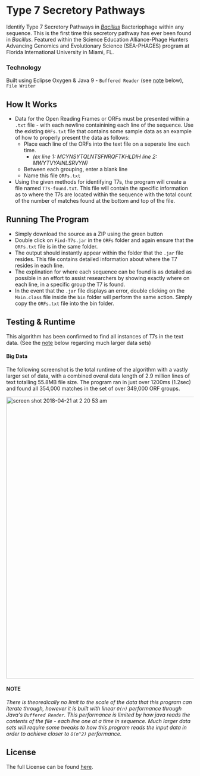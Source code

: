 # Type 7 Secretory Pathways
Identify Type 7 Secretory Pathways in [*Bacillus*](https://www.ncbi.nlm.nih.gov/books/NBK7699/) Bacteriophage within any sequence. This is the first time this secretory pathway has ever been found in *Bacillus*. Featured within the Science Education Alliance-Phage Hunters Advancing Genomics and Evolutionary Science (SEA-PHAGES) program at Florida International University in Miami, FL.

### Technology
Built using Eclipse Oxygen & Java 9 - `Buffered Reader` (see [note](https://github.com/ksigWyatt/Type-7-Secretory-Pathways#note) below), `File Writer`

## How It Works
- Data for the Open Reading Frames or ORFs must be presented within a `.txt` file - with each newline containining each line of the sequence. Use the existing `ORFs.txt` file that contains some sample data as an example of how to properly present the data as follows:
  - Place each line of the ORFs into the text file on a seperate line each time. 
    - *(ex line 1: MCYNSYTQLNTSFNRQFTKHLDIH line 2: MWYTVYAINLSRVYN)*
  - Between each grouping, enter a blank line
  - Name this file `ORFs.txt`
- Using the given methods for identifying T7s, the program will create a file named `T7s-found.txt`. This file will contain the specific information as to where the T7s are located within the sequence with the total count of the number of matches found at the bottom and top of the file. 

## Running The Program
- Simply download the source as a ZIP using the green button
- Double click on `Find-T7s.jar` in the `ORFs` folder and again ensure that the `ORFs.txt` file is in the same folder.
- The output should instantly appear within the folder that the `.jar` file resides. This file contains detailed information about where the T7 resides in each line. 
- The explination for where each sequence can be found is as detailed as possible in an effort to assist researchers by showing exactly where on each line, in a specific group the T7 is found.
- In the event that the `.jar` file displays an error, double clicking on the `Main.class` file inside the `bin` folder will perform the same action. Simply copy the `ORFs.txt` file into the bin folder.

## Testing & Runtime
This algorithm has been confirmed to find all instances of T7s in the text data. (See the [note](https://github.com/ksigWyatt/Type-7-Secretory-Pathways#note) below regarding much larger data sets)

#### Big Data
The following screenshot is the total runtime of the algorithm with a vastly larger set of data, with a combined overal data length of 2.9 million lines of text totalling 55.8MB file size. The program ran in just over 1200ms (1.2sec) and found all 354,000 matches in the set of over 349,000 ORF groups.

<img width="758" alt="screen shot 2018-04-21 at 2 20 53 am" src="https://user-images.githubusercontent.com/22202975/39081191-d3b4e1de-450a-11e8-8316-1f80eb3cfe61.png">

#### NOTE
*There is theoredically no limit to the scale of the data that this program can iterate through, however it is built with linear `O(n)` performance through Java's `Buffered Reader`. This performance is limited by how java reads the contents of the file - each line one at a time in sequence. Much larger data sets will require some tweaks to how this program reads the input data in order to achieve closer to `O(n^2)` performance.*

## License
The full License can be found [here](https://github.com/ksigWyatt/Type-7-Secretory-Pathways/blob/master/LICENSE).
